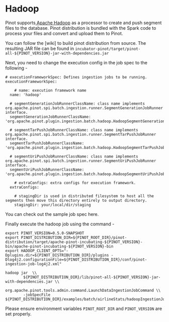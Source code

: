 # Hadoop

Pinot supports[ Apache Hadoop](https://hadoop.apache.org/) as a processor to create and push segment files to the database. Pinot distribution is bundled with the Spark code to process your files and convert and upload them to Pinot.

You can follow the \[wiki\] to build pinot distribution from source. The resulting JAR file can be found in `incubator-pinot/target/pinot-all-${PINOT_VERSION}-jar-with-dependencies.jar`

Next, you need to change the execution config in the job spec to the following -

```text
# executionFrameworkSpec: Defines ingestion jobs to be running.
executionFrameworkSpec:

	# name: execution framework name
  name: 'hadoop'

  # segmentGenerationJobRunnerClassName: class name implements org.apache.pinot.spi.batch.ingestion.runner.SegmentGenerationJobRunner interface.
  segmentGenerationJobRunnerClassName: 'org.apache.pinot.plugin.ingestion.batch.hadoop.HadoopSegmentGenerationJobRunner'

  # segmentTarPushJobRunnerClassName: class name implements org.apache.pinot.spi.batch.ingestion.runner.SegmentTarPushJobRunner interface.
  segmentTarPushJobRunnerClassName: 'org.apache.pinot.plugin.ingestion.batch.hadoop.HadoopSegmentTarPushJobRunner'

  # segmentUriPushJobRunnerClassName: class name implements org.apache.pinot.spi.batch.ingestion.runner.SegmentUriPushJobRunner interface.
  segmentUriPushJobRunnerClassName: 'org.apache.pinot.plugin.ingestion.batch.hadoop.HadoopSegmentUriPushJobRunner'
  
	# extraConfigs: extra configs for execution framework.
  extraConfigs:

    # stagingDir is used in distributed filesystem to host all the segments then move this directory entirely to output directory.
    stagingDir: your/local/dir/staging 
```

You can check out the sample job spec here.

Finally execute the hadoop job using the command -

```text
export PINOT_VERSION=0.5.0-SNAPSHOT
export PINOT_DISTRIBUTION_DIR=${PINOT_ROOT_DIR}/pinot-distribution/target/apache-pinot-incubating-${PINOT_VERSION}-bin/apache-pinot-incubating-${PINOT_VERSION}-bin
export HADOOP_CLIENT_OPTS="-Dplugins.dir=${PINOT_DISTRIBUTION_DIR}/plugins -Dlog4j2.configurationFile=${PINOT_DISTRIBUTION_DIR}/conf/pinot-ingestion-job-log4j2.xml"

hadoop jar  \\
        ${PINOT_DISTRIBUTION_DIR}/lib/pinot-all-${PINOT_VERSION}-jar-with-dependencies.jar \\
        org.apache.pinot.tools.admin.command.LaunchDataIngestionJobCommand \\
        -jobSpecFile ${PINOT_DISTRIBUTION_DIR}/examples/batch/airlineStats/hadoopIngestionJobSpec.yaml
```

Please ensure environment variables `PINOT_ROOT_DIR` and `PINOT_VERSION` are set properly.

